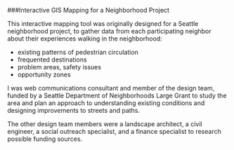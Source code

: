 ###Interactive GIS Mapping for a Neighborhood Project



This interactive mapping tool was originally designed for a Seattle neighborhood project, to gather data from each participating neighbor about their experiences walking in the neighborhood:

* existing patterns of pedestrian circulation
* frequented destinations
* problem areas, safety issues
* opportunity zones





I was web communications consultant and member of the design team, funded by a Seattle Department of Neighborhoods Large Grant to study the area and plan an approach to understanding existing conditions and designing improvements to streets and paths. 

The other design team members were a landscape architect, a civil engineer, a social outreach specialist, and a finance specialist to research possible funding sources. 

